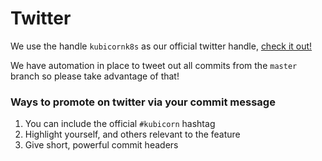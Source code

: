 # Twitter

We use the handle `kubicornk8s` as our official twitter handle, [check it out!](https://twitter.com/kubicornk8s)

We have automation in place to tweet out all commits from the `master` branch so please take advantage of that!

### Ways to promote on twitter via your commit message

1. You can include the official `#kubicorn` hashtag
2. Highlight yourself, and others relevant to the feature
3. Give short, powerful commit headers
